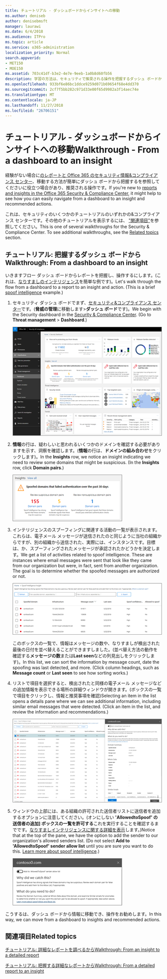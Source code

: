 ```yaml
---
title: チュートリアル - ダッシュボードからインサイトへの移動
ms.author: deniseb
author: denisebmsft
manager: laurawi
ms.date: 6/4/2018
ms.audience: ITPro
ms.topic: article
ms.service: o365-administration
localization_priority: Normal
search.appverid:
- MET150
- MOE150
ms.assetid: 703c41df-b3e2-4e7e-9eeb-1a0b8d60fb56
description: 学習の方法は、セキュリティで推奨される操作を把握するダッシュ ボードから移動することができます&amp;コンプライアンス センターです。
ms.openlocfilehash: 933bf6e86bc1ddce9259d071b69654f68e4dd370
ms.sourcegitcommit: 2cf7f5bb282c971d33e00f65d9982a3f14aec74e
ms.translationtype: MT
ms.contentlocale: ja-JP
ms.lasthandoff: 11/27/2018
ms.locfileid: "26706151"
---
```

# <a name="walkthrough---from-a-dashboard-to-an-insight"></a><span data-ttu-id="56299-103">チュートリアル - ダッシュボードからインサイトへの移動</span><span class="sxs-lookup"><span data-stu-id="56299-103">Walkthrough - From a dashboard to an insight</span></span>

<span data-ttu-id="56299-104">経験がない場合に[のレポートと Office 365 のセキュリティ情報&amp;コンプライアンス センター](reports-and-insights-in-security-and-compliance.md)、移動する方法が簡単にダッシュ ボードから把握するを参照してくださいに役立つ場合があり、推奨される操作です。</span><span class="sxs-lookup"><span data-stu-id="56299-104">If you're new to [reports and insights in the Office 365 Security &amp; Compliance Center](reports-and-insights-in-security-and-compliance.md), it might help to see how you can easily navigate from a dashboard to an insight and recommended actions.</span></span> 
  
<span data-ttu-id="56299-p101">これは、セキュリティのいくつかのチュートリアルのいずれかの&amp;コンプライアンス センターです。その他のチュートリアルを表示するには、 ["関連項目"](#related-topics)を参照してください。</span><span class="sxs-lookup"><span data-stu-id="56299-p101">This is one of several walkthroughs for the Security &amp; Compliance Center. To see additional walkthroughs, see the [Related topics](#related-topics) section.</span></span> 
  
## <a name="walkthrough-from-a-dashboard-to-an-insight"></a><span data-ttu-id="56299-107">チュートリアル: 把握するダッシュ ボードから</span><span class="sxs-lookup"><span data-stu-id="56299-107">Walkthrough: From a dashboard to an insight</span></span>

<span data-ttu-id="56299-p102">いきますフロー ダッシュ ボードからレポートを把握し、操作するにします。(これは、[なりすましのインテリジェンス](learn-about-spoof-intelligence.md)を簡単な例です)。</span><span class="sxs-lookup"><span data-stu-id="56299-p102">Let's walk through the flow from a dashboard to a report to an insight and action. (This is a brief [spoof intelligence](learn-about-spoof-intelligence.md) example.)</span></span> 
  
1. <span data-ttu-id="56299-p103">セキュリティ ダッシュ ボードでまず、[セキュリティ&amp;コンプライアンス センター](https://security.microsoft.com)です。(**脅威の管理**に移動します\>**ダッシュ ボード**です)。</span><span class="sxs-lookup"><span data-stu-id="56299-p103">We begin with the Security dashboard in the [Security &amp; Compliance Center](https://security.microsoft.com). (Go to **Threat management** \> **Dashboard**.)</span></span>
    
    ![セキュリティ&amp;コンプライアンス センターでは、脅威の管理を選択して\>ダッシュ ボード](media/05a38660-eb13-4960-a266-11809c453d95.png)
  
2. <span data-ttu-id="56299-p104">**情報**の行は、疑わしいと思われるいくつかのドメインを確認する必要がありますを示す、洞察を確認します。(**情報**の行は、**ドメインの組み合わせ**をクリックします)。</span><span class="sxs-lookup"><span data-stu-id="56299-p104">In the **Insights** row, we notice an insight indicating we need to review some domains that might be suspicious. (In the **Insights** row, click **Domain pairs**.)</span></span>
    
    ![洞察行は、なりすましの問題が発生の可能性を紹介します。](media/dd1d0cb3-3201-45d7-b41d-18a0944fe85d.png)
  
3. <span data-ttu-id="56299-p105">インテリジェンスのスプーフィングに関連する活動の一覧が表示されます。これらは、電子メール メッセージが送信されたのと同じように当社の組織からですが、別の組織から送信された、実際には、インスタンスです。目標は、か、スプーフィングされたメッセージが承認されたかどうかを決定します。</span><span class="sxs-lookup"><span data-stu-id="56299-p105">We get a list of activities related to spoof intelligence. These are instances where email messages were sent that look like they came from our organization but were, in fact, sent from another organization. The goal is to determine whether the spoofed messages are authorized or not.</span></span>
    
    ![インテリジェンス情報のなりすまし](media/a2e2b4fd-0c1e-499f-8401-cf3089da82fa.png)
  
    <span data-ttu-id="56299-p106">このボックスの一覧で、情報はメッセージの数や、なりすましが検出された最後の日付を並べ替えることができますしました。(並べ替え方法の動作を確認する**メッセージの数**または**Last seen**などの列見出しをクリックします)。</span><span class="sxs-lookup"><span data-stu-id="56299-p106">In this list, we can sort the information by message count, date the spoofing was last detected, and more. (Click column headings, such as **Message count** or **Last seen** to see how sorting works.)</span></span> 
    
4. <span data-ttu-id="56299-p107">リストで項目を選択すると、検出されたと同様の電子メール メッセージなどの追加情報を表示できる場所の詳細ウィンドウが開きます。(ボックスの一覧で項目をクリックし、情報と推奨事項を確認)</span><span class="sxs-lookup"><span data-stu-id="56299-p107">Selecting an item in the list opens a details pane where we can see additional information, including similar email messages that were detected. (Click an item in the list, and review the information and recommendations.)</span></span>
    
    ![詳細ペインを表示する項目を選択します。](media/7ad1faa5-6ca2-474e-a609-eb275e0a8e59.png)
  
5. <span data-ttu-id="56299-p108">ウィンドウの上部には、ある組織の許可された送信者リストに送信者を追加するオプションに注意してください。(オンにしない **'AllowedtoSpoof' の送信者の追加] ボックスの一覧を許可する**これを実行することを確認するまでです。[なりすましインテリジェンスに関する詳細を表示](learn-about-spoof-intelligence.md)します。)</span><span class="sxs-lookup"><span data-stu-id="56299-p108">Notice that at the top of the pane, we have the option to add the sender to our organization's allowed senders list. (Do not select **Add to 'AllowedtoSpoof' sender allow list** until you are sure you want to do this. [Learn more about spoof intelligence](learn-about-spoof-intelligence.md).)</span></span>
    
    ![送信者を承認することができます。](media/caf0c20a-6047-486d-8060-5a229a3de49f.png)
  
<span data-ttu-id="56299-129">こうするは、ダッシュ ボードから情報に移動でき、操作をお勧めします。</span><span class="sxs-lookup"><span data-stu-id="56299-129">In this way, we can move from a dashboard to insights and recommended actions.</span></span>
  
## <a name="related-topics"></a><span data-ttu-id="56299-130">関連項目</span><span class="sxs-lookup"><span data-stu-id="56299-130">Related topics</span></span>

[<span data-ttu-id="56299-131">チュートリアル: 詳細なレポートを調べるから</span><span class="sxs-lookup"><span data-stu-id="56299-131">Walkthrough: From an insight to a detailed report</span></span>](from-an-insight-to-a-detailed-report.md)
  
[<span data-ttu-id="56299-132">チュートリアル: 把握する詳細なレポートから</span><span class="sxs-lookup"><span data-stu-id="56299-132">Walkthrough: From a detailed report to an insight</span></span>](from-a-detailed-report-to-an-insight.md)
  

